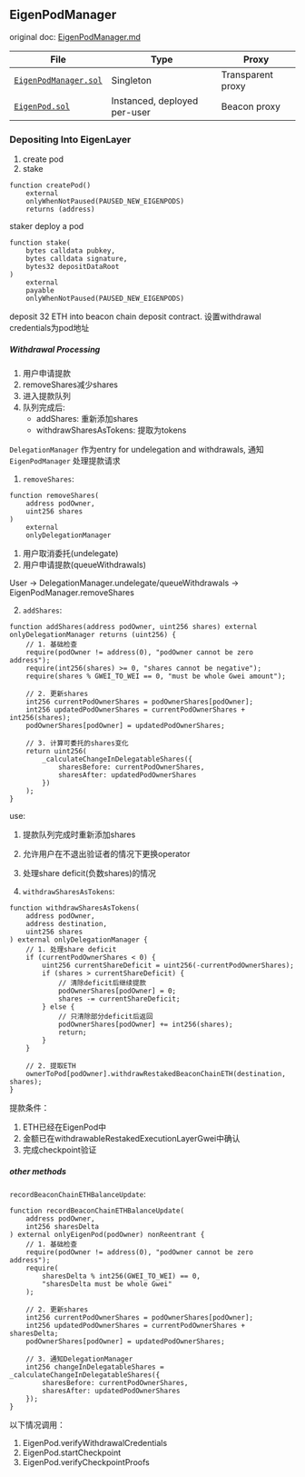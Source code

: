 ## EigenPodManager

original doc: [EigenPodManager.md](https://github.com/jaxxjj/eigenlayer-mainnet-contracts/blob/main/docs/pods/EigenPodManager.md)

| File | Type | Proxy |
| -------- | -------- | -------- |
| [`EigenPodManager.sol`](../../src/contracts/pods/EigenPodManager.sol) | Singleton | Transparent proxy |
| [`EigenPod.sol`](../../src/contracts/pods/EigenPod.sol) | Instanced, deployed per-user | Beacon proxy |


### Depositing Into EigenLayer
1. create pod
2. stake

```solidity
function createPod() 
    external 
    onlyWhenNotPaused(PAUSED_NEW_EIGENPODS) 
    returns (address)
```

staker deploy a pod

```solidity
function stake(
    bytes calldata pubkey, 
    bytes calldata signature, 
    bytes32 depositDataRoot
) 
    external 
    payable
    onlyWhenNotPaused(PAUSED_NEW_EIGENPODS)
```

deposit 32 ETH into beacon chain deposit contract. 设置withdrawal credentials为pod地址

##### Withdrawal Processing

1. 用户申请提款
2. removeShares减少shares
3. 进入提款队列
4. 队列完成后:
   - addShares: 重新添加shares
   - withdrawSharesAsTokens: 提取为tokens

`DelegationManager` 作为entry for undelegation and withdrawals, 通知 `EigenPodManager` 处理提款请求

1. `removeShares`:

```solidity
function removeShares(
    address podOwner, 
    uint256 shares
) 
    external 
    onlyDelegationManager
```

1. 用户取消委托(undelegate)
2. 用户申请提款(queueWithdrawals)

User -> DelegationManager.undelegate/queueWithdrawals 
     -> EigenPodManager.removeShares

2. `addShares`:

```solidity
function addShares(address podOwner, uint256 shares) external onlyDelegationManager returns (uint256) {
    // 1. 基础检查
    require(podOwner != address(0), "podOwner cannot be zero address");
    require(int256(shares) >= 0, "shares cannot be negative");
    require(shares % GWEI_TO_WEI == 0, "must be whole Gwei amount");

    // 2. 更新shares
    int256 currentPodOwnerShares = podOwnerShares[podOwner];
    int256 updatedPodOwnerShares = currentPodOwnerShares + int256(shares);
    podOwnerShares[podOwner] = updatedPodOwnerShares;

    // 3. 计算可委托的shares变化
    return uint256(
        _calculateChangeInDelegatableShares({
            sharesBefore: currentPodOwnerShares,
            sharesAfter: updatedPodOwnerShares
        })
    );
}
```

use:
1. 提款队列完成时重新添加shares
2. 允许用户在不退出验证者的情况下更换operator
3. 处理share deficit(负数shares)的情况

3. `withdrawSharesAsTokens`:

```solidity
function withdrawSharesAsTokens(
    address podOwner,
    address destination,
    uint256 shares
) external onlyDelegationManager {
    // 1. 处理share deficit
    if (currentPodOwnerShares < 0) {
        uint256 currentShareDeficit = uint256(-currentPodOwnerShares);
        if (shares > currentShareDeficit) {
            // 清除deficit后继续提款
            podOwnerShares[podOwner] = 0;
            shares -= currentShareDeficit;
        } else {
            // 只清除部分deficit后返回
            podOwnerShares[podOwner] += int256(shares);
            return;
        }
    }

    // 2. 提取ETH
    ownerToPod[podOwner].withdrawRestakedBeaconChainETH(destination, shares);
}
```

提款条件：
1. ETH已经在EigenPod中
2. 金额已在withdrawableRestakedExecutionLayerGwei中确认
3. 完成checkpoint验证

##### other methods

`recordBeaconChainETHBalanceUpdate`:

```solidity
function recordBeaconChainETHBalanceUpdate(
    address podOwner,
    int256 sharesDelta
) external onlyEigenPod(podOwner) nonReentrant {
    // 1. 基础检查
    require(podOwner != address(0), "podOwner cannot be zero address");
    require(
        sharesDelta % int256(GWEI_TO_WEI) == 0,
        "sharesDelta must be whole Gwei"
    );

    // 2. 更新shares
    int256 currentPodOwnerShares = podOwnerShares[podOwner];
    int256 updatedPodOwnerShares = currentPodOwnerShares + sharesDelta;
    podOwnerShares[podOwner] = updatedPodOwnerShares;

    // 3. 通知DelegationManager
    int256 changeInDelegatableShares = _calculateChangeInDelegatableShares({
        sharesBefore: currentPodOwnerShares,
        sharesAfter: updatedPodOwnerShares
    });
}
```

以下情况调用：
1. EigenPod.verifyWithdrawalCredentials
2. EigenPod.startCheckpoint
3. EigenPod.verifyCheckpointProofs